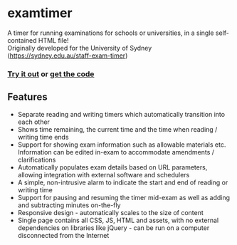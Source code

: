# examtimer
A timer for running examinations for schools or universities, in a single self-contained HTML file!\
Originally developed for the University of Sydney (https://sydney.edu.au/staff-exam-timer)

### [Try it out](https://jfslee.github.io/examtimer/examtimer.html) or [get the code](https://github.com/jfslee/examtimer)

## Features

* Separate reading and writing timers which automatically transition into each other
* Shows time remaining, the current time and the time when reading / writing time ends
* Support for showing exam information such as allowable materials etc. Information can be edited in-exam to accommodate amendments / clarifications
* Automatically populates exam details based on URL parameters, allowing integration with external software and schedulers
* A simple, non-intrusive alarm to indicate the start and end of reading or writing time
* Support for pausing and resuming the timer mid-exam as well as adding and subtracting minutes on-the-fly
* Responsive design - automatically scales to the size of content
* Single page contains all CSS, JS, HTML and assets, with no external dependencies on libraries like jQuery - can be run on a computer disconnected from the Internet
